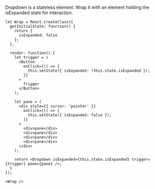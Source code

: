 Dropdown is a stateless element. Wrap it with an element holding the isExpanded state for interaction.

    let Wrap = React.createClass({
      getInitialState: function() {
        return {
          isExpanded: false
        };
      },

      render: function() {
        let trigger = (
          <Button
            onClick={() => {
              this.setState({ isExpanded: !this.state.isExpanded });
            }}
          >
            Trigger
          </Button>
        );

        let pane = (
          <div style={{ cursor: 'pointer' }}
            onClick={() => {
              this.setState({ isExpanded: false });
            }}
          >
            <div>pane</div>
            <div>pane</div>
            <div>pane</div>
            <div>pane</div>
          </div>
        );

        return <Dropdown isExpanded={this.state.isExpanded} trigger={trigger} pane={pane} />;
      }
    });

    <Wrap />
